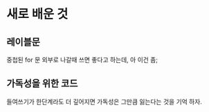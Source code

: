 # 새로 배운 것 
## 레이블문 
중첩된 for 문 외부로 나갈때 쓰면 좋다고 하는데, 아 이건 좀; 
## 가독성을 위한 코드 
들여쓰기가 한단계라도 더 깊어지면 가독성은 그만큼 잃는다는 것을 기억 하자.